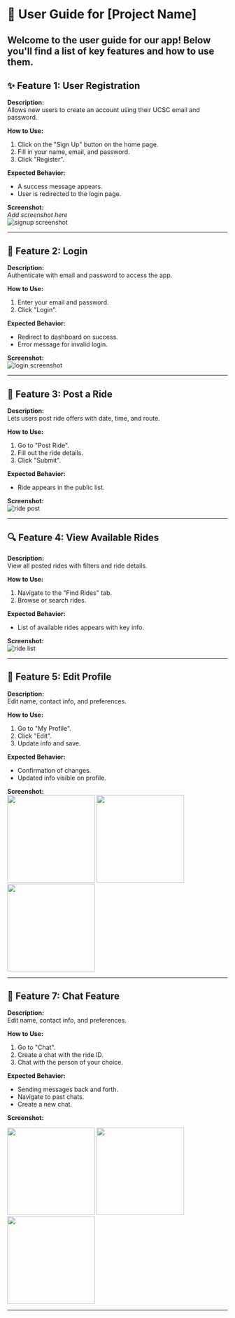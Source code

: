 # 📘 User Guide for [Project Name]

Welcome to the user guide for our app! Below you'll find a list of key features and how to use them.
---

## ✨ Feature 1: User Registration

**Description:**  
Allows new users to create an account using their UCSC email and password.

**How to Use:**  
1. Click on the "Sign Up" button on the home page.
2. Fill in your name, email, and password.
3. Click "Register".

**Expected Behavior:**  
- A success message appears.
- User is redirected to the login page.

**Screenshot:**  
_Add screenshot here_  
![signup screenshot](screenshots/signup.png)

---

## 🔐 Feature 2: Login

**Description:**  
Authenticate with email and password to access the app.

**How to Use:**  
1. Enter your email and password.
2. Click "Login".

**Expected Behavior:**  
- Redirect to dashboard on success.
- Error message for invalid login.

**Screenshot:**  
![login screenshot](screenshots/login.png)

---

## 🚗 Feature 3: Post a Ride

**Description:**  
Lets users post ride offers with date, time, and route.

**How to Use:**  
1. Go to "Post Ride".
2. Fill out the ride details.
3. Click "Submit".

**Expected Behavior:**  
- Ride appears in the public list.

**Screenshot:**  
![ride post](screenshots/post_ride.png)

---

## 🔍 Feature 4: View Available Rides

**Description:**  
View all posted rides with filters and ride details.

**How to Use:**  
1. Navigate to the "Find Rides" tab.
2. Browse or search rides.

**Expected Behavior:**  
- List of available rides appears with key info.

**Screenshot:**  
![ride list](screenshots/ride_list.png)

---

## 👤 Feature 5: Edit Profile

**Description:**  
Edit name, contact info, and preferences.

**How to Use:**  
1. Go to "My Profile".
2. Click "Edit".
3. Update info and save.

**Expected Behavior:** 

- Confirmation of changes.
- Updated info visible on profile.

**Screenshot:**  
<img src="https://github.com/user-attachments/assets/b895bf64-af5f-4673-b47b-b83b667bec8b" width="200" />
<img src="https://github.com/user-attachments/assets/d004c514-bfba-43cd-9deb-0657fb18093a" width="200" />
<img src="https://github.com/user-attachments/assets/165e435b-0c91-4c1a-989f-41d56165a213" width="200" />

---

## 💬 Feature 7: Chat Feature

**Description:**  
Edit name, contact info, and preferences.

**How to Use:**  
1. Go to "Chat".
2. Create a chat with the ride ID.
3. Chat with the person of your choice.

**Expected Behavior:** 

- Sending messages back and forth.
- Navigate to past chats.
- Create a new chat.

**Screenshot:** 

<img src="https://github.com/user-attachments/assets/9513663f-808f-4f17-86be-0091a82ee906" width="200" />
<img src="https://github.com/user-attachments/assets/930bf3c7-9ed2-4fcb-a772-bb52a279988d" width="200" />
<img src="https://github.com/user-attachments/assets/7a2fdfbd-5575-4149-bf80-6ca9d6258719" width="200" />

---
 
